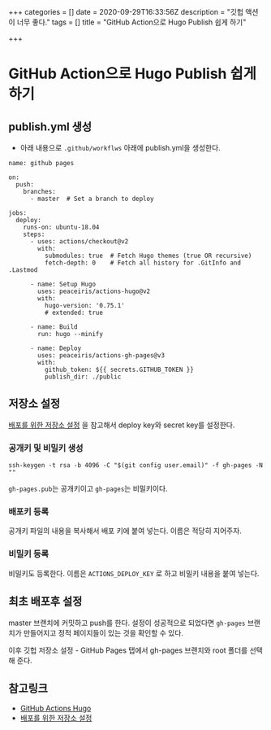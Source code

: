 +++
categories = []
date = 2020-09-29T16:33:56Z
description = "깃헙 액션이 너무 좋다."
tags = []
title = "GitHub Action으로 Hugo Publish 쉽게 하기"

+++
# GitHub Action으로 Hugo Publish 쉽게 하기

## publish.yml 생성

- 아래 내용으로 `.github/workflws` 아래에 publish.yml을 생성한다.

```
name: github pages

on:
  push:
    branches:
      - master  # Set a branch to deploy

jobs:
  deploy:
    runs-on: ubuntu-18.04
    steps:
      - uses: actions/checkout@v2
        with:
          submodules: true  # Fetch Hugo themes (true OR recursive)
          fetch-depth: 0    # Fetch all history for .GitInfo and .Lastmod

      - name: Setup Hugo
        uses: peaceiris/actions-hugo@v2
        with:
          hugo-version: '0.75.1'
          # extended: true

      - name: Build
        run: hugo --minify

      - name: Deploy
        uses: peaceiris/actions-gh-pages@v3
        with:
          github_token: ${{ secrets.GITHUB_TOKEN }}
          publish_dir: ./public
```

## 저장소 설정

[배포를 위한 저장소 설정](https://github.com/peaceiris/actions-gh-pages#%EF%B8%8F-first-deployment-with-github_token) 을 참고해서 deploy key와 secret key를 설정한다.

### 공개키 및 비밀키 생성

```
ssh-keygen -t rsa -b 4096 -C "$(git config user.email)" -f gh-pages -N ""
```

`gh-pages.pub`는 공개키이고 `gh-pages`는 비밀키이다.

### 배포키 등록

공개키 파일의 내용을 복사해서 배포 키에 붙여 넣는다. 이름은 적당히 지어주자.

### 비밀키 등록

비밀키도 등록한다. 이름은 `ACTIONS_DEPLOY_KEY` 로 하고 비밀키 내용을 붙여 넣는다.

## 최초 배포후 설정

master 브랜치에 커밋하고 push를 한다. 설정이 성공적으로 되었다면 `gh-pages` 브랜치가 만들어지고 정적 페이지들이 있는 것을 확인할 수 있다.

이후 깃헙 저장소 설정 - GitHub Pages 탭에서 gh-pages 브랜치와 root 폴더를 선택해 준다.

## 참고링크

- [GitHub Actions Hugo](https://github.com/peaceiris/actions-hugo)
- [배포를 위한 저장소 설정](https://github.com/peaceiris/actions-gh-pages#%EF%B8%8F-first-deployment-with-github_token)